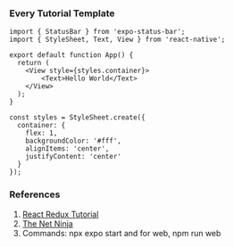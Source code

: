 

### Every Tutorial Template

```
import { StatusBar } from 'expo-status-bar';
import { StyleSheet, Text, View } from 'react-native';

export default function App() {
  return (
    <View style={styles.container}>
        <Text>Hello World</Text>
    </View>
  );
}

const styles = StyleSheet.create({
  container: {
    flex: 1,
    backgroundColor: '#fff',
    alignItems: 'center',
    justifyContent: 'center'
  }
});

```



### References
1. [React Redux Tutorial](https://www.youtube.com/watch?v=BtJoy4G3N8U&t=551s)
2. [The Net Ninja](https://www.youtube.com/watch?v=c9Sg9jDitm8&list=PL4cUxeGkcC9ixPU-QkScoRBVxtPPzVjrQ&index=5)
3. Commands: npx expo start and for web, npm run web